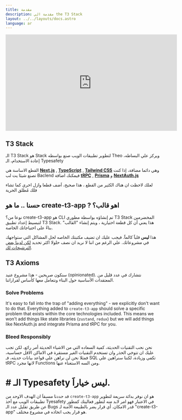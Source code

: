 ```yaml
---
title: مقدمة
description: مقدمة الي the T3 Stack
layout: ../../layouts/docs.astro
language: ar
---
```


<div class="embed">
<iframe width="560" height="315" src="https://www.youtube.com/embed/PbjHxIuHduU" title="The best stack for your next project" frameborder="0" allow="accelerometer; autoplay; clipboard-write; encrypted-media; gyroscope; picture-in-picture" allowfullscreen></iframe>
</div>

## T3 Stack
الـ T3 Stack هو Stack لتطوير تطبيقات الويب صنع بواسطه Theo ويركز علي البساطه، إعادة الاستخدام، الـ Typesafety

القطع الاساسة هي [**Next.js**](https://nextjs.org/) , [**TypeScript**](https://typescriptlang.org/) , [**Tailwind CSS**](https://tailwindcss.com/) وهي دائما مضافة، إذا كنت تصنع شيئا يت
لب Baclend فيمكنك اضافة [**tRPC**](https://trpc.io/) , [**Prisma**](https://prisma.io/) و [**NextAuth.js**](https://next-auth.js.org/)

لعلك لاحظت  ان هناك الكثير من القطع ، هذا صحيح، اَضف قطعا وازل اخري كما تشاء فلك مُطلق الحرية


## حسنا .. ما هو create-t3-app ? اهو قالب؟ 



نوعا من؟ create-t3-app هو CLI تم إنشاؤه بواسطة مطوري T3 Stack المخضرمين لتبسيط إعداد تطبيق T3 Stack. هذا يعني أن كل قطعة اختيارية ، ويتم إنشاء "القالب" بناءً على احتياجاتك الخاصة.

هذا **ليس** قلباََ كالماََ. فيجب عليك ان تضيف مكتبتك الخاصه لحل المشاكل التي ستواجهك في مشروعاتك. علي الرغم من اننا لا نريد ان  نصف حلولا اكثر تحديد  [لكن لدينا بعض الترشيحات لك](/en/other-recs).


## T3 Axioms
سنكون صريحين - هذا مشروع  عنيد (opinionated). نتشارك في عدد قليل من المعتقدات الأساسية حول البناء ونتعامل معها كأساس لقراراتنا.


### Solve Problems

It's easy to fall into the trap of "adding everything" - we explicitly don't want to do that. Everything added to `create-t3-app` should solve a specific problem that exists within the core technologies included. This means we won't add things like state libraries (`zustand`, `redux`) but we will add things like NextAuth.js and integrate Prisma and tRPC for you.

### Bleed Responsibly
نحن نحب التقنيات الحديثة، كمية السعاده التي من الاشياء الحديثة أمر رائع، لكن تجب عليك ان تتوخي الحذر وان تستخدم التقنيات الغير مستقرة في الاماكن الاقل حساسية، فمثلا نحن لن نراهن علي قواعد بيانات حديثه، فـ SQL تكفي وزيادة، لكننا سنراهين علي tRPC لانها مجرد Functions ومن السه الاستغناء عنها.

# # الـ Typesafety ليس خياراََ.
قد حددنا مسبقاَ ان الهدف الاوحد من `create-t3-app` هو ان نوفر بدائة سريعة لتطوير تطبيقات الويب مع أخذ Tyesafety في الاعتبار فهو امر لابد منه لتطور فعاليتك كمطور عن طريق تقليل عدد الـ Bugs قدر الامكان.
أي قرار يضر بالطبيعة الآمنة لـ "create-t3-app" هو قرار يجب اتخاذه في مشروع مختلف.
